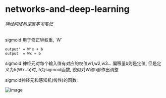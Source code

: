 # networks-and-deep-learning

###### 神经网络和深度学习笔记
   
   
sigmoid 用于修正W权重,  W`
```Python3
output' = W'x + b
output  = Wx + b
```

sigmoid 神经元对每个输入值有对应的权值w1,w2,w3... 偏移量b则是定值, 
但是定义为δ(Wx+b)时, δ为sigmoid函数, 貌似对W和b都作出调整

sigmoid神经元和感知机(线性)的函数:

![image](https://github.com/Zhulmin/networks-and-deep-learning/tree/master/images/c1f1.png)


 
